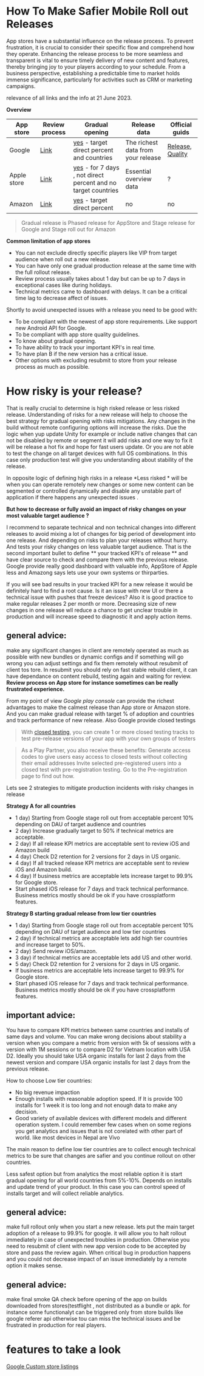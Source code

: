 # How To Make Safier Mobile Roll out Releases

App stores have a substantial influence on the release process. To prevent frustration, it is crucial to consider their specific flow and comprehend how they operate. 
Enhancing the release process to be more seamless and transparent is vital to ensure timely delivery of new content and features, 
thereby bringing joy to your players according to your schedule. 
From a business perspective, establishing a predictable time to market holds immense significance, particularly for activities such as CRM or marketing campaigns.

relevance of all links and the info at 21 June 2023.

**Overview**

| App store   | Review process                                                                     | Gradual opening                                                                                                                                                          | Release data                       | Official guids                                                                                                                   |
|-------------|------------------------------------------------------------------------------------|--------------------------------------------------------------------------------------------------------------------------------------------------------------------------|------------------------------------|----------------------------------------------------------------------------------------------------------------------------------|
| Google      | [Link](https://developers.google.com/workspace/marketplace/about-app-review)       | [yes](https://support.google.com/googleplay/android-developer/answer/6346149?visit_id=638228478821573509-2375162816&rd=1#zippy=) - target direct percent and countries   | The richest data from your release | [Release](https://play.google.com/console/about/guides/releasewithconfidence/), [Quality](https://developer.android.com/quality) |
| Apple store | [Link](https://developer.apple.com/app-store/review/)                              | [yes](https://developer.apple.com/help/app-store-connect/update-your-app/release-a-version-update-in-phases)  - for 7 days , not direct percent  and no target countries | Essential overview data            | ?                                                                                                                                |
| Amazon      | [Link](https://developer.amazon.com/docs/app-submission/update-published-app.html) | [yes](https://developer.amazon.com/docs/app-submission/release-updates-in-staged-rollouts.html#advantages)  - target direct percent                                      | no                                 | no                                                                                                                               |

>Gradual release is Phased release for AppStore and Stage release for Google and Stage roll out for Amazon

**Common limitation of app stores**
- You can not exclude directly specific players like VIP from target audience when roll out a new release.
- You can have only one gradual production release at the same time with the full rollout release.
- Review process usually takes about 1 day but can be up to 7 days in exceptional cases like during holidays.
- Technical metrics came to dashboard with delays. It can be a critical time lag to decrease affect of issues.

Shortly to avoid unexpected issues with a release you need to be good with:
- To be compliant with the newest of app store requirements. Like support new Android API for Google.
- To be compliant with app store quality guidelines.
- To know about gradual opening.
- To have ability to track your important KPI's in real time.
- To have plan B if the new version has a critical issue.
- Other options with excluding resubmit to store from your release process as much as possible.

# How risky is your release?
That is really crucial to determine is high risked release or less risked release. Understanding of risks for a new release will help
to choose the best strategy for gradual opening with risks mitigations. 
Any changes in the build without remote configuring options will increase the risks. Due the logic when yup update Unity for example or include native changes
that can not be disabled by remote or segment it will add risks and one way to fix it will be release a hot fix and hope for fast users update.
Or you are not able to test the change on all target devices with full OS combinations. 
In this case only production test will give you understanding about stability of the release.

In opposite logic of defining high risks in a release
*Less risked * will be when you can operate remotely new changes or some new content can be segmented or controlled dynamically and disable any unstable part of application if there happens any unexpected issues .

**But how to decrease or fully avoid an impact of risky changes on your most valuable target audience ?**

I recommend to separate technical and non technical changes into different releases to avoid mixing a lot of changes for big period of development into one release.
And depending on risks to plan your releases without hurry.  And tests your risky changes on less valuable target audience.
That is the second important bullet to define ** your tracked KPI's of release ** and have clear source to check and compare them with the previous release. 
Google provide really good dashboard with valuable info, AppStore of Apple less and Amazong says lets use your own systems or thirparties.

If you will see bad results in your tracked KPI for a new release it would be definitely hard to find a root cause. Is it an issue with new UI or there a technical issue with pushes that freeze devices?
Also it is good practice to make regular releases 2 per month or more. Decreasing size of new changes in one release wll reduce a chance to get unclear trouble in production
and will increase speed to diagnostic it and apply action items.

## general advice:
make any significant changes in client are remotely operated as much as possible with new bundles or dynamic configs and if something will go wrong
you can adjust settings and fix them remotely without resubmit of client tos tore. In resubmit you should rely on fast stable rebuild client, it can have dependance on content rebuild,
testing again and waiting for review. **Review process on App store for instance sometimes can be really frustrated experience.**


From my point of view *Google play console* can provide the richest advantages to make the calmest release than App store or Amazon store.
And you can make gradual release with target % of adoption and countries and track performance of new release. 
Also Google provide closed testings
>
>With [closed testing](https://play.google.com/console/about/closed-testing/), you can create 1 or more closed testing tracks to test pre-release versions of your app with your own groups of testers

>As a Play Partner, you also receive these benefits:
>Generate access codes to give users easy access to closed tests without collecting their email addresses
>Invite selected pre-registered users into a closed test with pre-registration testing. Go to the Pre-registration page to find out how.

Lets see 2 strategies to mitigate production incidents with risky changes in release

**Strategy A for all countries**
- 1 day) Starting from Google stage roll out from acceptable percent 10% depending on DAU of target audience and countries
- 2 day) Increase gradually target to 50% if technical metrics are acceptable.
- 2 day) If all release KPI metrics are acceptable sent to review iOS and Amazon build
- 4 day) Check D2 retention for 2 versions for 2 days in US organic. 
- 4 day) If all tracked release KPI metrics are acceptable sent to review iOS and Amazon build.
- 4 day) If business metrics are acceptable lets increase target to 99.9% for Google store.
- Start phased iOS release for 7 days and track technical performance. Business metrics mostly should be ok if you have crossplatform features.

**Strategy B starting gradual release from low tier countries**
- 1 day) Starting from Google stage roll out from acceptable percent 10% depending on DAU of target audience and low tier countries
- 2 day) if technical metrics are acceptable lets add high tier countries and increase target to 50%.
- 2 day) Send review iOS/amazon.
- 3 day) if technical metrics are acceptable lets add US and other world.
- 5 day) Check D2 retention for 2 versions for 2 days in US organic. 
- If business metrics are acceptable lets increase target to 99.9% for Google store.
- Start phased iOS release for 7 days and track technical performance. Business metrics mostly should be ok if you have crossplatform features. 

## important advice:
You have to compare KPI metrics between same countries and installs of same days and volume. 
You can make wrong decisions about stability a version when you compare 
a metric from version with 5k of sessions with a version with 1M sessions or to compare D2 for Vietnam location with USA D2.
Ideally you should take USA organic installs for last 2 days from the newest version and compare USA organic installs for last 2 days from the previous release.

How to choose Low tier countries: 
- No big revenue impaction
- Enough installs with reasonable adoption speed. If It is provide 100 installs for 1 week it is too long and not enough data to make any decision.
- Good variety of available devices with different models and different operation system. I could remember few cases when on some regions you get analytics and issues that is not corelated with other part of world. like most devices in Nepal are Vivo

The main reason to define low tier countries are to collect enough technical metrics to be sure that changes are safier and you continue 
rollout on other countries.

Less safest option but from analytics the most reliable option it is start gradual opening for all world countries from 5%-10%. Depends on installs and update trend of your product.
In this case you can control speed of installs target and will collect reliable analytics.

## general advice:
make full rollout only when you start a new release. lets put the main target adoption of a release to 99.9% for google. it will allow you to halt rollout
immediately in case of unexpected troubles in production. 
Otherwise you need to resubmit of client with new app version code to be accepted by store and pass the review again. When critical bug in production happens
and you could not decrease impact of an issue immediately by a remote option it makes sense.

## general advice:
make final smoke QA check before opening of the app on builds downloaded from stores(testflight , not distributed as a bundle or apk. for instance some functionalyt can be triggered only from store builds
like google referer api otherwise tou can miss the technical issues and be frustrated in production for real players. 

# features to take a look
[Google Custom store listings](https://support.google.com/googleplay/android-developer/answer/9867158?visit_id=638228524369380759-314294836&rd=1)